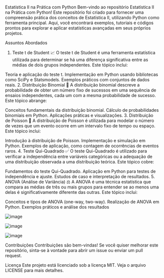 Estatística II na Prática com Python
Bem-vindo ao repositório Estatística II na Prática com Python! Este repositório foi criado para fornecer uma compreensão prática dos conceitos de Estatística II, utilizando Python como ferramenta principal. Aqui, você encontrará exemplos, tutoriais e códigos prontos para explorar e aplicar estatísticas avançadas em seus próprios projetos.

Assuntos Abordados
1. Teste t de Student 📈
O teste t de Student é uma ferramenta estatística utilizada para determinar se há uma diferença significativa entre as médias de dois grupos independentes. Este tópico inclui:

Teoria e aplicação do teste t.
Implementação em Python usando bibliotecas como SciPy e Statsmodels.
Exemplos práticos com conjuntos de dados reais.
2. Distribuição Binomial 🔢
A distribuição binomial descreve a probabilidade de obter um número fixo de sucessos em uma sequência de ensaios independentes, cada um com a mesma probabilidade de sucesso. Este tópico abrange:

Conceitos fundamentais da distribuição binomial.
Cálculo de probabilidades binomiais em Python.
Aplicações práticas e visualizações.
3. Distribuição de Poisson 📅
A distribuição de Poisson é utilizada para modelar o número de vezes que um evento ocorre em um intervalo fixo de tempo ou espaço. Este tópico inclui:

Introdução à distribuição de Poisson.
Implementação e simulação em Python.
Exemplos de aplicação, como contagem de ocorrências de eventos raros.
4. Teste Qui-Quadrado ✅
O teste Qui-Quadrado é utilizado para verificar a independência entre variáveis categóricas ou a adequação de uma distribuição observada a uma distribuição teórica. Este tópico cobre:

Fundamentos do teste Qui-Quadrado.
Aplicação em Python para testes de independência e ajuste.
Estudos de caso e interpretação de resultados.
5. ANOVA (Análise de Variância) ⚖️
A ANOVA é uma técnica estatística que compara as médias de três ou mais grupos para entender se ao menos uma delas é significativamente diferente das outras. Este tópico inclui:

Conceitos e tipos de ANOVA (one-way, two-way).
Realização de ANOVA em Python.
Exemplos práticos e análise dos resultados


![image](https://github.com/Mendes9923/Pratica-em-Pytho-est-tistica-II/assets/110001026/ce63f265-1c8c-4e53-8db7-e388598b88dc)

![image](https://github.com/Mendes9923/Pratica-em-Pytho-est-tistica-II/assets/110001026/fc221cbb-c958-414d-8de9-57d5e83a8926)

![image](https://github.com/Mendes9923/Pratica-em-Pytho-est-tistica-II/assets/110001026/b2541e1c-9a50-43ac-9233-2447b1d4212c)





Contribuições
Contribuições são bem-vindas! Se você quiser melhorar este repositório, sinta-se à vontade para abrir um issue ou enviar um pull request.

Licença
Este projeto está licenciado sob a licença MIT. Veja o arquivo LICENSE para mais detalhes.
